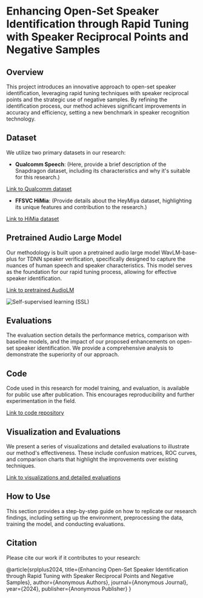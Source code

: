 # Enhancing Open-Set Speaker Identification through Rapid Tuning with Speaker Reciprocal Points and Negative Samples

## Overview
This project introduces an innovative approach to open-set speaker identification, leveraging rapid tuning techniques with speaker reciprocal points and the strategic use of negative samples. By refining the identification process, our method achieves significant improvements in accuracy and efficiency, setting a new benchmark in speaker recognition technology.

## Dataset
We utilize two primary datasets in our research:
- **Qualcomm Speech**: (Here, provide a brief description of the Snapdragon dataset, including its characteristics and why it's suitable for this research.)

[Link to Qualcomm dataset]()

- **FFSVC HiMia**: (Provide details about the HeyMiya dataset, highlighting its unique features and contribution to the research.)

[Link to HiMia dataset]()

## Pretrained Audio Large Model
Our methodology is built upon a pretrained audio large model WavLM-base-plus for TDNN speaker verification, specifically designed to capture the nuances of human speech and speaker characteristics. This model serves as the foundation for our rapid tuning process, allowing for effective speaker identification.

[Link to pretrained AudioLM](https://huggingface.co/microsoft/wavlm-base-plus-sv)

![Self-supervised learning (SSL)]([images/diagram.png](https://raw.githubusercontent.com/patrickvonplaten/scientific_images/master/wavlm.png))


## Evaluations
The evaluation section details the performance metrics, comparison with baseline models, and the impact of our proposed enhancements on open-set speaker identification. We provide a comprehensive analysis to demonstrate the superiority of our approach.

## Code
Code used in this research for model training, and evaluation, is available for public use after publication. This encourages reproducibility and further experimentation in the field.

[Link to code repository]()

## Visualization and Evaluations
We present a series of visualizations and detailed evaluations to illustrate our method's effectiveness. These include confusion matrices, ROC curves, and comparison charts that highlight the improvements over existing techniques.

[Link to visualizations and detailed evaluations]()

## How to Use
This section provides a step-by-step guide on how to replicate our research findings, including setting up the environment, preprocessing the data, training the model, and conducting evaluations.

## Citation
Please cite our work if it contributes to your research:

@article{srplplus2024,
title={Enhancing Open-Set Speaker Identification through Rapid Tuning with Speaker Reciprocal Points and Negative Samples},
author={Anonymous Authors},
journal={Anonymous Journal},
year={2024},
publisher={Anonymous Publisher}
}
